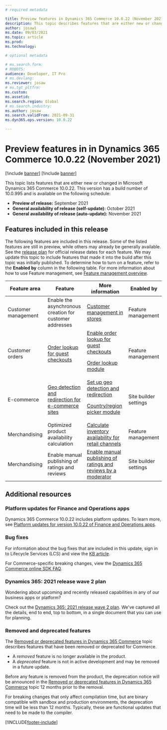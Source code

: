 ```yaml
---
# required metadata

title: Preview features in Dynamics 365 Commerce 10.0.22 (November 2021)
description: This topic describes features that are either new or changed in the preview release of Dynamics 365 Commerce 10.0.22. 
author: josaw1
ms.date: 09/03/2021
ms.topic: article
ms.prod: 
ms.technology: 

# optional metadata

# ms.search.form: 
# ROBOTS: 
audience: Developer, IT Pro
# ms.devlang: 
ms.reviewer: josaw
# ms.tgt_pltfrm: 
ms.custom: 
ms.assetid: 
ms.search.region: Global
# ms.search.industry: 
ms.author: josaw
ms.search.validFrom: 2021-09-31 
ms.dyn365.ops.version: 10.0.22

---
```

# Preview features in in Dynamics 365 Commerce 10.0.22 (November 2021)

[!include [banner](../includes/banner.md)]
[!include [banner](../includes/preview-banner.md)]

This topic lists features that are either new or changed in Microsoft Dynamics 365 Commerce 10.0.22. This version has a build number of 10.0.995 and is available on the following schedule:

- **Preview of release:** September 2021
- **General availability of release (self-update):** October 2021
- **General availability of release (auto-update):** November 2021


## Features included in this release

The following features are included in this release. Some of the listed features are still in preview, while others may already be generally available. See the [release plan](/dynamics365-release-plan/2021wave2/finance-operations/finance-operations-crossapp-capabilities/planned-features) for official release dates for each feature. We may update this topic to include features that made it into the build after this topic was initially published. To determine how to turn on a feature, refer to the **Enabled by** column in the following table. For more information about how to use Feature management, see [Feature management overview](../../fin-ops-core/fin-ops/get-started/feature-management/feature-management-overview.md).

| Feature area   | Feature                                                  | More information                                          |  Enabled by             |
|----------------|----------------------------------------------------------|-----------------------------------------------------------|-------------------------|
|  Customer management | Enable the asynchronous creation for customer addresses | [Customer management in stores](../customer-mgmt-stores.md) | Feature management |
|  Customer orders  |  [Order lookup for guest checkouts](not_yet_published)    |  [Enable order lookup for guest checkouts](../order-lookup-guest.md)<p>[Order lookup module](../order-lookup-module.md)</p> |  Feature management   |
|  E-commerce      |   [Geo detection and redirection for e-commerce sites](/dynamics365-release-plan/2021wave2/commerce/dynamics365-commerce/geo-detection-redirection-e-commerce-sites)         |  [Set up geo detection and redirection](../geo-detection-redirection.md)<p>[Country/region picker module](../country-region-picker-module.md)</p>   |                    Site builder settings    |
| Merchandising | Optimized product availability calculation | [Calculate inventory availability for retail channels](../calculated-inventory-retail-channels.md) | Feature management |
| Merchandising | Enable manual publishing of ratings and reviews | [Enable manual publishing of ratings and reviews by a moderator](../manual-publish-rating-reviews.md) | Site builder settings  |


## Additional resources

### Platform updates for Finance and Operations apps

Dynamics 365 Commerce 10.0.22 includes platform updates. To learn more, see [Platform updates for version 10.0.22 of Finance and Operations apps](../../fin-ops-core/dev-itpro/get-started/whats-new-platform-updates-10-0-22.md).

### Bug fixes 
For information about the bug fixes that are included in this update, sign in to Lifecycle Services (LCS) and view the [KB article](https://fix.lcs.dynamics.com/Issue/Details?bugId=615299).

For Commerce-specific breaking changes, view the [Dynamics 365 Commerce online SDK FAQ](../e-commerce-extensibility/sdk-faq.md).

### Dynamics 365: 2021 release wave 2 plan

Wondering about upcoming and recently released capabilities in any of our business apps or platform?

Check out the [Dynamics 365: 2021 release wave 2 plan](/dynamics365-release-plan/2021wave2/). We've captured all the details, end to end, top to bottom, in a single document that you can use for planning.

### Removed and deprecated features

The [Removed or deprecated features in Dynamics 365 Commerce](removed-deprecated-features-commerce.md) topic describes features that have been removed or deprecated for Commerce.

- A *removed* feature is no longer available in the product.
- A *deprecated* feature is not in active development and may be removed in a future update.

Before any feature is removed from the product, the deprecation notice will be announced in the [Removed or deprecated features in Dynamics 365 Commerce](removed-deprecated-features-commerce.md) topic 12 months prior to the removal.

For breaking changes that only affect compilation time, but are binary compatible with sandbox and production environments, the deprecation time will be less than 12 months. Typically, these are functional updates that need to be made to the compiler.


[!INCLUDE[footer-include](../../includes/footer-banner.md)]

